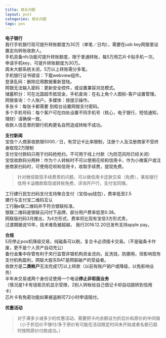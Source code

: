 ```yaml
---
title: 相关问题
layout: post
categories: 相关问题
tags: pos
---
```

**电子银行**   
我行手机银行现可提升转账额度为30万（单笔／日均），需要在usb key网银里设置定向转账收款人。  
手机具备nfc功能可提升转账额度，限于普通转账，每5万用芯片卡贴手机一次。  
申请手机key，可提升转账额度为30万。  
周末大额系统关闭，5万以上转账需分多笔。  
手机银行证书错误：下载webview组件。  
登录乱码：删除应用数据重新登陆。  
网银无法输入密码：更新安全控件，或设置兼容浏览模式。  
储蓄积分：可在北国超市抵现金，手机查询：在右上角个人图标-客户设置管理。网银查询：个人账户。多媒体：按提示操作。  
多张卡：每张卡都需要 到柜台设置网银支付密码。  
多个手机号码：每个客户可在四处设置不同手机号（核心，电子银行，短信通知，理财）请确保一致。  
收款人信息里的银行机构更名自然造成转帐不成功。  

**支付新闻**  
宝信个人商家收款限5000／日，有贷记卡比率限制，注册个人及注册商家不受终身取现2万限制  
支付宝付款码只用于扫码抢枪扫，不可用于线上付款（为防范风险已经关闭）  
宝信收款码分两种：作为个人转帐时不可以使用花呗和信用卡，作为小微客户或注册商家扫码时，可使用花呗和信用卡，收取手续费，提现免费。  

> 针对微信取现手续费贵的问题，可以做信用卡还款交易（免费），某些银行信用卡溢缴款取现或转账免费，详询开户行，支付宝同理。

  
工行建行民生扫码支付支持聚合支付（宝信qq钱包），费率低至2.5  
建行与支付宝二维码互认  
工行融e联二维码并不符合银联标准。   
银联二维码是银联云闪付下品牌，部分用户费率低至0.38。  
网联版扫码3月推出，为4方形式，费率将比现有宝信3方形式贵，  
过渡期据说10年，技术难免被超越，
我行2016.12.20日发布支持apple pay。  

**合规**  
5月停止pos机降级交易，纯磁条可以刷，复合卡必须插卡交易。（不是磁条卡作废，更不是个人资产自动充公）  
备付金集中存管有利于央行监管非银机构资金流向，反洗钱，防挪用，但影响现有支付机构盈利，网联大股东BAT是网联破产的受益者。    
收款方是**二类帐户**无法完成1万以上转款（以前有账户销户或降级，以免影响业务）  
半年未交易或两个身份证使用一个电话**停止非柜面业务**  
（情况是1卡有钱柜员机显示受限，2别人转帐给自己借记卡却自动跳转到信用卡）  
芯片卡有免密功能如果被盗刷可72小时申请赔付。  

**优惠活动**  
> 对于满多少减多少的优惠活动，需要把卡内余额设为折后价和原价的中间值（小于折后价不够付/多于原价有可能在活动限定时间未开始或者名额已超时按照原价付款成功。）